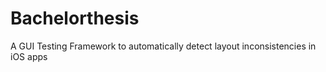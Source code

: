 # Bachelorthesis
A GUI Testing Framework to automatically detect layout inconsistencies in iOS apps
